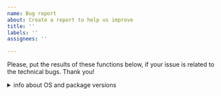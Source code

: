 ```yaml
---
name: Bug report
about: Create a report to help us improve
title: ''
labels: ''
assignees: ''

---
```


Please, put the results of these functions below, if your issue is related to the technical bugs. Thank you!

<details> <summary> info about OS and package versions </summary>
```
sessionInfo()$R.version$platform
sessionInfo()$R.version$version.string
packageVersion("rmarkdown")
packageVersion("phonfieldork")
```
</details>
